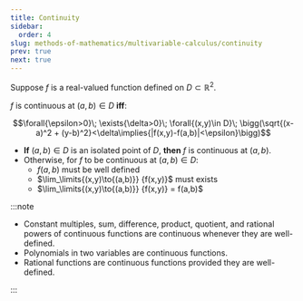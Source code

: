 ```yaml
---
title: Continuity
sidebar:
  order: 4
slug: methods-of-mathematics/multivariable-calculus/continuity
prev: true
next: true
---
```


Suppose $f$ is a real-valued function defined on $D \subset \mathbb{R}^2$.

$f$ is continuous at $(a,b) \in D$ **iff**:

```math
\forall{\epsilon>0}\;
\exists{\delta>0}\;
\forall{(x,y)\in D}\;
\bigg(\sqrt{(x-a)^2 + (y-b)^2}<\delta\implies{|f(x,y)-f(a,b)|<\epsilon}\bigg)
```

- **If** $(a,b)\in D$ is an isolated point of $D$, **then** $f$ is continuous at
  $(a,b)$.
- Otherwise, for $f$ to be continuous at $(a,b) \in D$:
  - $f(a,b)$ must be well defined
  - $\lim_\limits{(x,y)\to{(a,b)}} {f(x,y)}$ must exists
  - $\lim_\limits{(x,y)\to{(a,b)}} {f(x,y)} = f(a,b)$

:::note

- Constant multiples, sum, difference, product, quotient, and rational powers of
  continuous functions are continuous whenever they are well-defined.
- Polynomials in two variables are continuous functions.
- Rational functions are continuous functions provided they are well-defined.

:::
